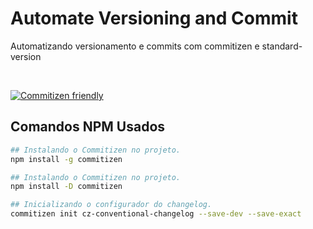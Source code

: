 # Automate Versioning and Commit
Automatizando versionamento e commits com commitizen e standard-version

<br>

[![Commitizen friendly](https://img.shields.io/badge/commitizen-friendly-brightgreen.svg)](http://commitizen.github.io/cz-cli/)



## Comandos NPM Usados

```sh
## Instalando o Commitizen no projeto.
npm install -g commitizen
```

```sh
## Instalando o Commitizen no projeto.
npm install -D commitizen
```

```sh
## Inicializando o configurador do changelog.
commitizen init cz-conventional-changelog --save-dev --save-exact
```
